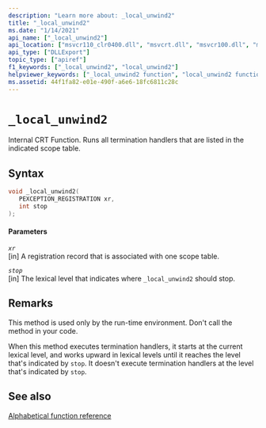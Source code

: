 ```yaml
---
description: "Learn more about: _local_unwind2"
title: "_local_unwind2"
ms.date: "1/14/2021"
api_name: ["_local_unwind2"]
api_location: ["msvcr110_clr0400.dll", "msvcrt.dll", "msvcr100.dll", "msvcr110.dll", "msvcr80.dll", "msvcr90.dll", "msvcr120.dll"]
api_type: ["DLLExport"]
topic_type: ["apiref"]
f1_keywords: ["_local_unwind2", "local_unwind2"]
helpviewer_keywords: ["_local_unwind2 function", "local_unwind2 function"]
ms.assetid: 44f1fa82-e01e-490f-a6e6-18fc6811c28c
---
```

# `_local_unwind2`

Internal CRT Function. Runs all termination handlers that are listed in the indicated scope table.

## Syntax

```cpp
void _local_unwind2(
   PEXCEPTION_REGISTRATION xr,
   int stop
);
```

#### Parameters

*`xr`*\
[in] A registration record that is associated with one scope table.

*`stop`*\
[in] The lexical level that indicates where `_local_unwind2` should stop.

## Remarks

This method is used only by the run-time environment. Don't call the method in your code.

When this method executes termination handlers, it starts at the current lexical level, and works upward in lexical levels until it reaches the level that's indicated by `stop`. It doesn't execute termination handlers at the level that's indicated by `stop`.

## See also

[Alphabetical function reference](./reference/crt-alphabetical-function-reference.md)
